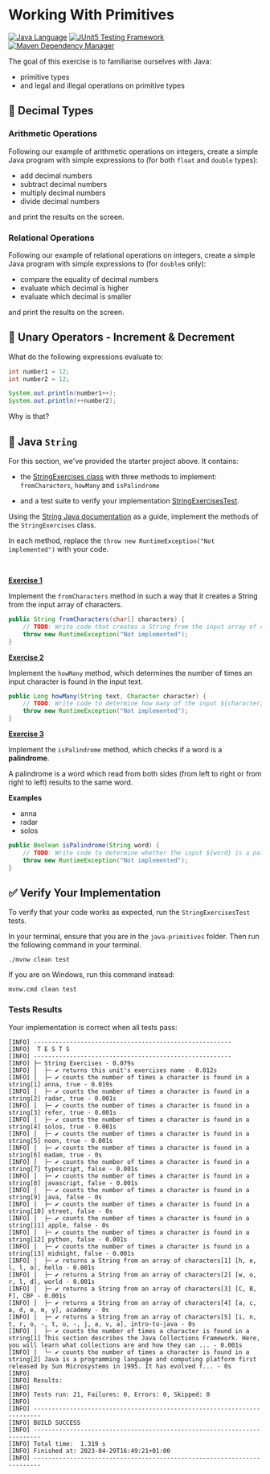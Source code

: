 # Working With Primitives

[![Java Language](https://img.shields.io/badge/PLATFORM-OpenJDK-3A75B0.svg?style=for-the-badge)][1]
[![JUnit5 Testing Framework](https://img.shields.io/badge/testing%20framework-JUnit5-26A162.svg?style=for-the-badge)][2]
[![Maven Dependency Manager](https://img.shields.io/badge/dependency%20manager-Maven-AA215A.svg?style=for-the-badge)][3]

The goal of this exercise is to familiarise ourselves with Java:
- primitive types
- and legal and illegal operations on primitive types

## :walking: Decimal Types

### Arithmetic Operations

Following our example of arithmetic operations on integers, create a simple Java program with simple expressions to (for both `float` and `double` types):

- add decimal numbers
- subtract decimal numbers
- multiply decimal numbers
- divide decimal numbers

and print the results on the screen.

### Relational Operations

Following our example of relational operations on integers, create a simple Java program with simple expressions to (for `double`s only):

- compare the equality of decimal numbers
- evaluate which decimal is higher
- evaluate which decimal is smaller

and print the results on the screen.


## :running: Unary Operators - Increment & Decrement

What do the following expressions evaluate to:

```java
int number1 = 12;
int number2 = 12;

System.out.println(number1++);
System.out.println(++number2);
```

Why is that?

## :pushpin: Java `String`

For this section, we've provided the starter project above. It contains:

- the [StringExercises class][4] with three methods to implement: `fromCharacters`, `howMany` and `isPalindrome`

- and a test suite to verify your implementation [StringExercisesTest][5].

Using the [String Java documentation][6] as a guide, implement the methods of the `StringExercises` class.

In each method, replace the `throw new RuntimeException("Not implemented")` with your code.

<br/>

**<u>Exercise 1</u>**

Implement the `fromCharacters` method in such a way that it creates a String from the input array of characters.

```java
public String fromCharacters(char[] characters) {
    // TODO: Write code that creates a String from the input array of characters
    throw new RuntimeException("Not implemented");
}
```

**<u>Exercise 2</u>**

Implement the `howMany` method, which determines the number of times an input character is found in the input text.

```java
public Long howMany(String text, Character character) {
    // TODO: Write code to determine how many of the input ${character} are contained in the input ${text}
    throw new RuntimeException("Not implemented");
}
```

**<u>Exercise 3</u>**

Implement the `isPalindrome` method, which checks if a word is a **palindrome**.

A palindrome is a word which read from both sides (from left to right or from right to left) results to the same word.

**Examples** <br/>
- anna
- radar
- solos

```java
public Boolean isPalindrome(String word) {
    // TODO: Write code to determine whether the input ${word} is a palindrome
    throw new RuntimeException("Not implemented");
}
```

## :white_check_mark: Verify Your Implementation

To verify that your code works as expected, run the `StringExercisesTest` tests.

In your terminal, ensure that you are in the `java-primitives` folder.
Then run the following command in your terminal.

```shell
./mvnw clean test
```

If you are on Windows, run this command instead:

```shell
mvnw.cmd clean test
```

### Tests Results

Your implementation is correct when all tests pass:

```shell
[INFO] -------------------------------------------------------
[INFO]  T E S T S
[INFO] -------------------------------------------------------
[INFO] ├─ String Exercises - 0.079s
[INFO] │  ├─ ✔ returns this unit's exercises name - 0.012s
[INFO] │  ├─ ✔ counts the number of times a character is found in a string[1] anna, true - 0.019s
[INFO] │  ├─ ✔ counts the number of times a character is found in a string[2] radar, true - 0.001s
[INFO] │  ├─ ✔ counts the number of times a character is found in a string[3] refer, true - 0.001s
[INFO] │  ├─ ✔ counts the number of times a character is found in a string[4] solos, true - 0.001s
[INFO] │  ├─ ✔ counts the number of times a character is found in a string[5] noon, true - 0.001s
[INFO] │  ├─ ✔ counts the number of times a character is found in a string[6] madam, true - 0s
[INFO] │  ├─ ✔ counts the number of times a character is found in a string[7] typescript, false - 0.001s
[INFO] │  ├─ ✔ counts the number of times a character is found in a string[8] javascript, false - 0.001s
[INFO] │  ├─ ✔ counts the number of times a character is found in a string[9] java, false - 0s
[INFO] │  ├─ ✔ counts the number of times a character is found in a string[10] street, false - 0s
[INFO] │  ├─ ✔ counts the number of times a character is found in a string[11] apple, false - 0s
[INFO] │  ├─ ✔ counts the number of times a character is found in a string[12] python, false - 0.001s
[INFO] │  ├─ ✔ counts the number of times a character is found in a string[13] midnight, false - 0.001s
[INFO] │  ├─ ✔ returns a String from an array of characters[1] [h, e, l, l, o], hello - 0.001s
[INFO] │  ├─ ✔ returns a String from an array of characters[2] [w, o, r, l, d], world - 0.001s
[INFO] │  ├─ ✔ returns a String from an array of characters[3] [C, B, F], CBF - 0.001s
[INFO] │  ├─ ✔ returns a String from an array of characters[4] [a, c, a, d, e, m, y], academy - 0s
[INFO] │  ├─ ✔ returns a String from an array of characters[5] [i, n, t, r, o, -, t, o, -, j, a, v, a], intro-to-java - 0s
[INFO] │  ├─ ✔ counts the number of times a character is found in a string[1] This section describes the Java Collections Framework. Here, you will learn what collections are and how they can ... - 0.001s
[INFO] │  └─ ✔ counts the number of times a character is found in a string[2] Java is a programming language and computing platform first released by Sun Microsystems in 1995. It has evolved f... - 0s
[INFO] 
[INFO] Results:
[INFO] 
[INFO] Tests run: 21, Failures: 0, Errors: 0, Skipped: 0
[INFO] 
[INFO] ------------------------------------------------------------------------
[INFO] BUILD SUCCESS
[INFO] ------------------------------------------------------------------------
[INFO] Total time:  1.319 s
[INFO] Finished at: 2023-04-29T16:49:21+01:00
[INFO] ------------------------------------------------------------------------

```

[1]: https://docs.oracle.com/javase/8/docs/api/index.html
[2]: https://junit.org/junit5/
[3]: https://maven.apache.org/
[4]: https://github.com/cbfacademy/intro-to-java-course/blob/main/exercises/java-primitives/src/main/java/com/cbfacademy/StringExercises.java
[5]: https://github.com/cbfacademy/intro-to-java-course/blob/main/exercises/java-primitives/src/test/java/com/cbfacademy/JavaPrimitivesTest.java
[6]: https://docs.oracle.com/javase/8/docs/api/java/lang/String.html
